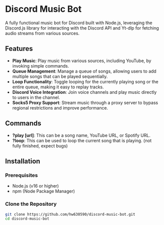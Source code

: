 # Discord Music Bot

A fully functional music bot for Discord built with Node.js, leveraging the Discord.js library for interacting with the Discord API and Yt-dlp for fetching audio streams from various sources.

## Features

- **Play Music**: Play music from various sources, including YouTube, by invoking simple commands.
- **Queue Management**: Manage a queue of songs, allowing users to add multiple songs that can be played sequentially.
- **Loop Functionality**: Toggle looping for the currently playing song or the entire queue, making it easy to replay tracks.
- **Discord Voice Integration**: Join voice channels and play music directly to users in the channel.
- **Socks5 Proxy Support**: Stream music through a proxy server to bypass regional restrictions and improve performance.

## Commands
- **?play [url]**: This can be a song name, YouTube URL, or Spotify URL.
- **?loop**: This can be used to loop the current song that is playing. (not fully finished, expect bugs)

## Installation

### Prerequisites

- Node.js (v16 or higher)
- npm (Node Package Manager)

### Clone the Repository

```bash
git clone https://github.com/hw630590/discord-music-bot.git
cd discord-music-bot
```

